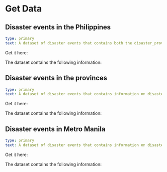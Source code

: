 # Get Data

## Disaster events in the Philippines

```yaml remark
type: primary
text: A dataset of disaster events that contains both the disaster_provinces and disaster_ncr data. Digitized from Office of Civil Defense reports
```
Get it here:

The dataset contains the following information:


## Disaster events in the provinces

```yaml remark
type: primary
text: A dataset of disaster events that contains information on disaster events in the Philippine provinces. Digitized from Office of Civil Defense reports
```
Get it here:

The dataset contains the following information:


## Disaster events in Metro Manila

```yaml remark
type: primary
text: A dataset of disaster events that contains information on disaster events in Metro Manila. Digitized from Office of Civil Defense reports
```
Get it here:

The dataset contains the following information:

